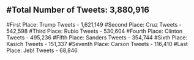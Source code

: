 #Total Number of Tweets: 3,880,916 
---
#First Place: Trump Tweets - 1,621,149
#Second Place: Cruz Tweets - 542,598
#Third Place: Rubio Tweets - 530,604
#Fourth Place: Clinton Tweets - 495,236
#Fifth Place: Sanders Tweets - 354,744
#Sixth Place: Kasich Tweets - 151,337
#Seventh Place: Carson Tweets - 116,410
#Last Place: Jeb! Tweets - 68,846

